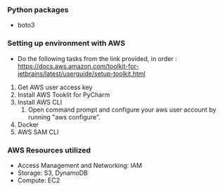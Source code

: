 ### Python packages
- boto3

### Setting up environment with AWS
- Do the following tasks from the link provided, in order : https://docs.aws.amazon.com/toolkit-for-jetbrains/latest/userguide/setup-toolkit.html
1. Get AWS user access key 
2. Install AWS Tooklit for PyCharm 
3. Install AWS CLI 
   1. Open command prompt and configure your aws user account by running "aws configure".
4. Docker
5. AWS SAM CLI

### AWS Resources utilized
- Access Management and Networking: IAM
- Storage: S3, DynamoDB
- Compute: EC2
